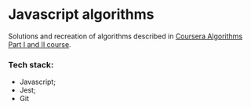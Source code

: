 # Javascript algorithms

Solutions and recreation of algorithms described in [Coursera Algorithms Part I and II course](https://www.coursera.org/learn/algorithms-part1/supplement/icGHT/welcome-to-algorithms-part-i).

### Tech stack:

- Javascript;
- Jest;
- Git
